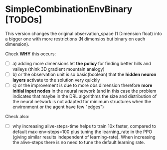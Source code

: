# SimpleCombinationEnvBinary [TODOs]

This version changes the original observation_space (1 Dimension float) into a bigger one with more restrictions (N dimensios but binary on each dimension).

Check **WHY** this occurs:
- [ ] a) adding more dimensions let **the policy** for finding better hills and valleys (think 3D gradient mountain analogy)
- [ ] b) or the observation unit is so basic(boolean) that the **hidden neuron layers** activate to the solution very quickly
- [ ] c) or the improvement is due to more obs dimension therefore **more initial input nodes** in the neural network (and in this case the problem indicates that maybe in the DRL algorithms the size and distribution of the neural network is not adapted for minimum structures when the environment or the agent have few "edges")

Check also:
- [ ] why increasing alive-steps-time helps to train 10x faster, compared to default max-env-steps=100 plus tuning the learning_rate in the PPO (giving similar results independent of learning-rate). When increasing the alive-steps there is no need to tune the default learning rate.
